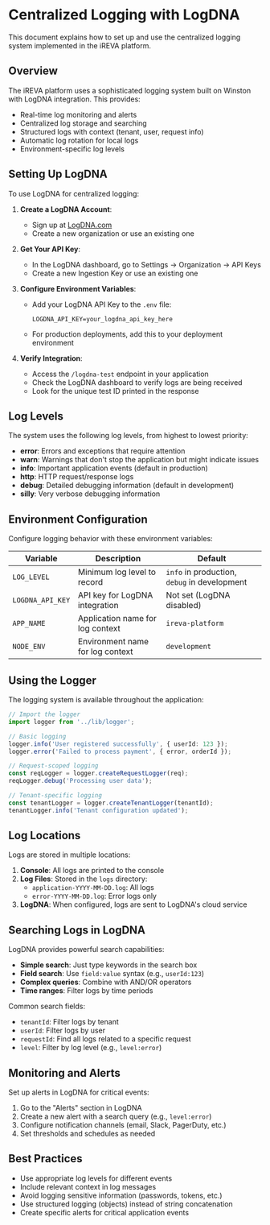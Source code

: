 # Centralized Logging with LogDNA

This document explains how to set up and use the centralized logging system implemented in the iREVA platform.

## Overview

The iREVA platform uses a sophisticated logging system built on Winston with LogDNA integration. This provides:

- Real-time log monitoring and alerts
- Centralized log storage and searching
- Structured logs with context (tenant, user, request info)
- Automatic log rotation for local logs
- Environment-specific log levels

## Setting Up LogDNA

To use LogDNA for centralized logging:

1. **Create a LogDNA Account**:
   - Sign up at [LogDNA.com](https://www.logdna.com/)
   - Create a new organization or use an existing one

2. **Get Your API Key**:
   - In the LogDNA dashboard, go to Settings → Organization → API Keys
   - Create a new Ingestion Key or use an existing one

3. **Configure Environment Variables**:
   - Add your LogDNA API Key to the `.env` file:
     ```
     LOGDNA_API_KEY=your_logdna_api_key_here
     ```
   - For production deployments, add this to your deployment environment

4. **Verify Integration**:
   - Access the `/logdna-test` endpoint in your application
   - Check the LogDNA dashboard to verify logs are being received
   - Look for the unique test ID printed in the response

## Log Levels

The system uses the following log levels, from highest to lowest priority:

- **error**: Errors and exceptions that require attention
- **warn**: Warnings that don't stop the application but might indicate issues
- **info**: Important application events (default in production)
- **http**: HTTP request/response logs
- **debug**: Detailed debugging information (default in development)
- **silly**: Very verbose debugging information

## Environment Configuration

Configure logging behavior with these environment variables:

| Variable | Description | Default |
|----------|-------------|---------|
| `LOG_LEVEL` | Minimum log level to record | `info` in production, `debug` in development |
| `LOGDNA_API_KEY` | API key for LogDNA integration | Not set (LogDNA disabled) |
| `APP_NAME` | Application name for log context | `ireva-platform` |
| `NODE_ENV` | Environment name for log context | `development` |

## Using the Logger

The logging system is available throughout the application:

```typescript
// Import the logger
import logger from '../lib/logger';

// Basic logging
logger.info('User registered successfully', { userId: 123 });
logger.error('Failed to process payment', { error, orderId });

// Request-scoped logging
const reqLogger = logger.createRequestLogger(req);
reqLogger.debug('Processing user data');

// Tenant-specific logging
const tenantLogger = logger.createTenantLogger(tenantId);
tenantLogger.info('Tenant configuration updated');
```

## Log Locations

Logs are stored in multiple locations:

1. **Console**: All logs are printed to the console
2. **Log Files**: Stored in the `logs` directory:
   - `application-YYYY-MM-DD.log`: All logs
   - `error-YYYY-MM-DD.log`: Error logs only
3. **LogDNA**: When configured, logs are sent to LogDNA's cloud service

## Searching Logs in LogDNA

LogDNA provides powerful search capabilities:

- **Simple search**: Just type keywords in the search box
- **Field search**: Use `field:value` syntax (e.g., `userId:123`)
- **Complex queries**: Combine with AND/OR operators
- **Time ranges**: Filter logs by time periods

Common search fields:

- `tenantId`: Filter logs by tenant
- `userId`: Filter logs by user
- `requestId`: Find all logs related to a specific request
- `level`: Filter by log level (e.g., `level:error`)

## Monitoring and Alerts

Set up alerts in LogDNA for critical events:

1. Go to the "Alerts" section in LogDNA
2. Create a new alert with a search query (e.g., `level:error`)
3. Configure notification channels (email, Slack, PagerDuty, etc.)
4. Set thresholds and schedules as needed

## Best Practices

- Use appropriate log levels for different events
- Include relevant context in log messages
- Avoid logging sensitive information (passwords, tokens, etc.)
- Use structured logging (objects) instead of string concatenation
- Create specific alerts for critical application events